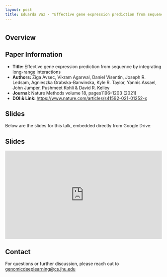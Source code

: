 ```yaml
---
layout: post
title: Eduarda Vaz - "Effective gene expression prediction from sequence by integrating long-range interactions" (Avsec et al.)
---
```

<h1></h1>

<h2>Overview</h2>
<p>
</p>

<h2>Paper Information</h2>
<ul>
  <li><strong>Title: </strong>Effective gene expression prediction from sequence by integrating long-range interactions</li>
  <li><strong>Authors: </strong>Žiga Avsec, Vikram Agarwal, Daniel Visentin, Joseph R. Ledsam, Agnieszka Grabska-Barwinska, Kyle R. Taylor, Yannis Assael, John Jumper, Pushmeet Kohli & David R. Kelley</li>
  <li><strong>Journal: </strong>Nature Methods volume 18, pages1196–1203 (2021)</li>
  <li><strong>DOI & Link: </strong><a href="https://www.nature.com/articles/s41592-021-01252-x" target="_blank">https://www.nature.com/articles/s41592-021-01252-x</a></li>
</ul>

<h2>Slides</h2>
<p>Below are the slides for this talk, embedded directly from Google Drive:</p>
<h2>Slides</h2>
<div class="iframe-container" style="position: relative; padding-bottom: 56.25%; height: 0; overflow: hidden;">
  <iframe
    src="https://drive.google.com/file/d/1m4li3r48Ojf1916CrtLiWP03WB7qNVdx/preview"
    width="100%"
    height="100%"
    style="position: absolute; top: 0; left: 0;"
    frameborder="0"
    allowfullscreen>
  </iframe>
</div>


<h2>Contact</h2>
<p>
  For questions or further discussion, please reach out to <a href="genomicdeeplearning@cs.jhu.edu">genomicdeeplearning@cs.jhu.edu</a>
</p>
